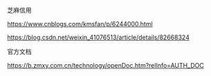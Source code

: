 芝麻信用

https://www.cnblogs.com/kmsfan/p/6244000.html

https://blog.csdn.net/weixin_41076513/article/details/82668324

官方文档

https://b.zmxy.com.cn/technology/openDoc.htm?relInfo=AUTH_DOC

